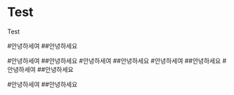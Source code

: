 # Test
Test

#안녕하세여
##안녕하세요


#안녕하세여
##안녕하세요
#안녕하세여
##안녕하세요
#안녕하세여
##안녕하세요
#안녕하세여
##안녕하세요

#안녕하세여
##안녕하세요
